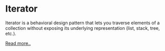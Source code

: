 # Iterator

Iterator is a behavioral design pattern that lets you traverse elements of a collection without exposing its underlying representation (list, stack, tree, etc.).

[Read more..](https://refactoring.guru/design-patterns/iterator)
